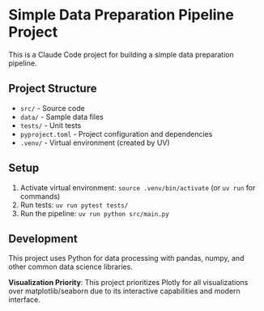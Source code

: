 # Simple Data Preparation Pipeline Project

This is a Claude Code project for building a simple data preparation pipeline.

## Project Structure

- `src/` - Source code
- `data/` - Sample data files
- `tests/` - Unit tests
- `pyproject.toml` - Project configuration and dependencies
- `.venv/` - Virtual environment (created by UV)

## Setup

1. Activate virtual environment: `source .venv/bin/activate` (or `uv run` for commands)
2. Run tests: `uv run pytest tests/`
3. Run the pipeline: `uv run python src/main.py`

## Development

This project uses Python for data processing with pandas, numpy, and other common data science libraries.

**Visualization Priority**: This project prioritizes Plotly for all visualizations over matplotlib/seaborn due to its interactive capabilities and modern interface.